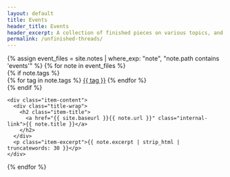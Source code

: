 ```yaml
---
layout: default
title: Events
header_title: Events
header_excerpt: A collection of finished pieces on various topics, and bullshit.
permalink: /unfinished-threads/
---
```



<div class="item-wrap">
{% assign event_files = site.notes | where_exp: "note", "note.path contains 'events'" %}
{% for note in event_files %}
  <div class="item-contain">
    {% if note.tags %}
      <div class="item-tag-wrap">
        {% for tag in note.tags %}
          <a href="#" class="item-tag">{{ tag }}</a>
        {% endfor %}
      </div>
    {% endif %}
    
    <div class="item-content">
      <div class="title-wrap">
        <h2 class="item-title">
          <a href="{{ site.baseurl }}{{ note.url }}" class="internal-link">{{ note.title }}</a>
        </h2>
      </div>
      <p class="item-excerpt">{{ note.excerpt | strip_html | truncatewords: 30 }}</p>
    </div>
  </div>
{% endfor %}
</div>